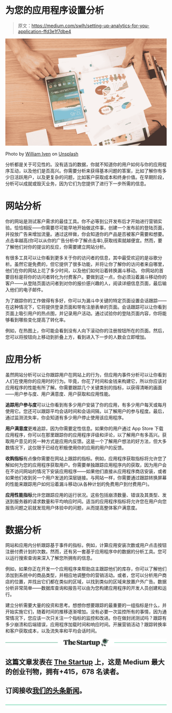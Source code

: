 # 为您的应用程序设置分析

> 原文：<https://medium.com/swlh/setting-up-analytics-for-you-application-ffd3e1f7dbe4>

![](img/4c526bbb862d0195816860c1bc4527e0.png)

Photo by [William Iven](https://unsplash.com/@firmbee?utm_source=medium&utm_medium=referral) on [Unsplash](https://unsplash.com?utm_source=medium&utm_medium=referral)

分析都是关于可见性的。没有适当的数据，你就不知道你的用户如何与你的应用程序互动，以及他们是否高兴。你需要分析来获得基本问题的答案，比如了解你有多少日活跃用户，以及更复杂的问题，比如客户获取成本和终身价值。在早期阶段，分析可以成就或毁灭业务，因为它们为您提供了进行下一步所需的信息。

# 网站分析

你的网站是测试客户需求的最佳工具。你不必等到公开发布后才开始进行营销实验。恰恰相反——你需要尽可能早地开始做这件事，创建一个发布前的登陆页面，并投放广告来增加流量。通过这样做，你会知道你的产品是否被客户需要和想要。点击率越高(你可以从你的广告分析中了解点击率),获取线索就越便宜。然而，要了解他们对你的提议的反应，你需要建立网站分析。

有很多工具可以让你看到更多关于你的访问者的信息，其中最受欢迎的是谷歌分析。虽然它是免费的，但它提供了很多功能，并将让你了解你的访问者来自哪里，他们在你的网站上花了多少时间，以及他们如何沿着转换漏斗移动。
你网站的首要目标是将你的访问者转化为付费客户。要做到这一点，你必须沿着漏斗移动你的客户——从登陆页面访问者到对你的报价感兴趣的人，阅读详细信息页面，最后输入他们的电子邮件。

为了跟踪你的工作做得有多好，你可以为漏斗中关键的特定页面设置会话跟踪——在这种情况下，它将提供登录页面和带有注册表单的页面。会话跟踪可以让你看到页面上吸引用户的热点图，并记录用户活动。通过试验你的登陆页面内容，你将能够看到哪些变化提高了转化率。

例如，在热图上，你可能会看到没有人向下滚动你的注册按钮所在的页面。然后，您可以将按钮向上移动到折叠上方，看到进入下一步的人数会立即增加。

# 应用分析

虽然网站分析可以让你跟踪用户在网站上的行为，但应用内事件分析可以让你看到人们在使用你的应用时的行为。毕竟，你花了时间和金钱来构建它，所以你应该对应用程序的性能有所了解。你需要跟踪几个关键类别的指标，以获得清晰的画面——用户参与度、用户满意度、用户获取和应用性能。

**追踪用户参与度**可以让你看到有多少用户安装了你的应用，有多少用户每天或每月使用它。您还可以跟踪平均会话时间和会话间隔，以了解用户的参与程度。最后，通过监测流失率，你会知道有多少用户停止使用该应用程序。

**用户满意度**更难追踪，因为你需要定性信息。如果你的用户通过 App Store 下载应用程序，你可以在那里跟踪你的应用程序评级和评论，以了解用户有多高兴。获取用户意见的另一种方式是应用内反馈。这是一个了解用户想法的好方法，但大多数情况下，这仅限于已经在积极使用你的应用的用户的反馈。

**收购指标**有点像你需要在网站上跟踪的指标。例如，应用程序获取指标将允许您了解如何为您的应用程序获取用户。你需要单独跟踪应用程序内的获取，因为用户会在不访问网站的情况下安装应用程序——如果他们直接从应用程序商店安装，或者如果他们收到另一个用户发送的深层链接。与网站一样，你需要通过跟踪转换屏幕的性能来跟踪用户如何沿着漏斗移动(从各种计划的免费用户到付费用户)。

**应用性能指标**允许您跟踪应用的运行状况。这些包括崩溃数量、错误及其类型、发送到服务器的请求数量和平均响应时间。适当的应用程序指标将允许您在用户向您报告问题之前就发现用户体验中的问题，从而提高整体客户满意度。

# 数据分析

网站和应用内分析跟踪基于事件的指标，例如，计算应用安装次数或用户点击按钮注册付费计划的次数。然而，还有另一套基于应用程序中的数据的分析工具。您可以运行搜索查询来深入了解您所拥有的信息。

例如，如果你正在开发一个应用程序来帮助店主跟踪他们的库存，你可以了解他们添加到系统中的商品类型，并相应地调整你的营销活动。或者，您可以分析用户商店的位置，并找出它们都在类似的区域，以找到类似的区域来放置户外广告。数据分析非常简单——数据库查询和报告可以由为您构建应用程序的开发人员创建和运行。

建立分析需要大量的投资和思考。想想你想要跟踪的最重要的一组指标是什么，并开始实施它们，随着时间的推移逐渐增加。没有必要一次监控所有的事情，因为通常情况下，您应该一次只关注一个指标的监控和改进。你在做封闭测试吗？跟踪有多少崩溃和后端错误，应用程序加载时间和响应时间。开展营销活动？跟踪转换率和客户获取成本，以及流失率和平均会话时间。

[![](img/308a8d84fb9b2fab43d66c117fcc4bb4.png)](https://medium.com/swlh)

## 这篇文章发表在 [The Startup](https://medium.com/swlh) 上，这是 Medium 最大的创业刊物，拥有+415，678 名读者。

## 订阅接收[我们的头条新闻](http://growthsupply.com/the-startup-newsletter/)。

[![](img/b0164736ea17a63403e660de5dedf91a.png)](https://medium.com/swlh)